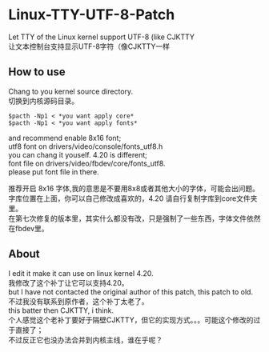 # Linux-TTY-UTF-8-Patch
Let TTY of the Linux kernel support UTF-8 (like CJKTTY  
让文本控制台支持显示UTF-8字符（像CJKTTY一样  
 ## How to use
  Chang to you kernel source directory.  
  切换到内核源码目录。  
```
$pacth -Np1 < *you want apply core*
$pacth -Np1 < *you want apply fonts*
```
   and recommend enable 8x16 font;  
   utf8 font on drivers/video/console/fonts_utf8.h  
   you can chang it youself. 4.20 is different;  
   font file on drivers/video/fbdev/core/fonts_utf8.  
   please put font file in there.  
   
   推荐开启 8x16 字体,我的意思是不要用8x8或者其他大小的字体，可能会出问题。  
   字库位置在上面，你可以自己修改成喜欢的，4.20 请自行复制字库到core文件夹里。  
   在第七次修复的版本里，其实什么都没有改，只是强制了一些东西，字体文件依然在fbdev里。  
  ## About
  I edit it make it can use on linux kernel 4.20.  
  我修改了这个补丁让它可以支持4.20。  
  but I have not contacted the original author of this patch, this patch to old.  
  不过我没有联系到原作者，这个补丁太老了。  
  this batter then CJKTTY, i think.  
  个人感觉这个老补丁要好于隔壁CJKTTY，但它的实现方式。。。可能这个修改的过于直接了；  
  不过反正它也没办法合并到内核主线，谁在乎呢？  
